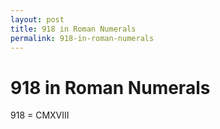 ```yaml
---
layout: post
title: 918 in Roman Numerals
permalink: 918-in-roman-numerals
---
```


# 918 in Roman Numerals

918 = CMXVIII
